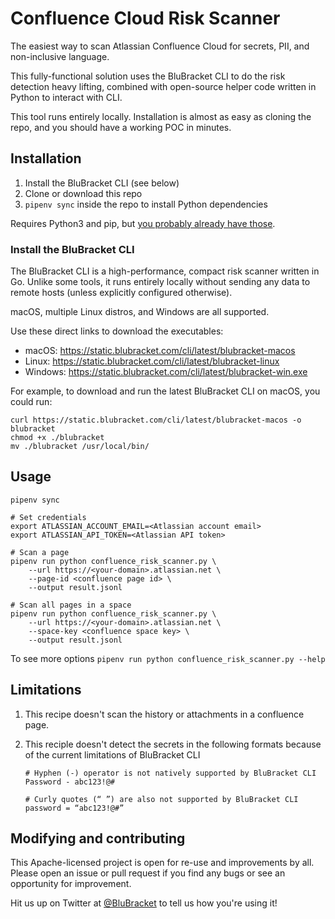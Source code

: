 # Confluence Cloud Risk Scanner

The easiest way to scan Atlassian Confluence Cloud for secrets, PII, and non-inclusive language.

This fully-functional solution uses the BluBracket CLI to do the risk detection heavy lifting,
combined with open-source helper code written in Python to interact with CLI.

This tool runs entirely locally. Installation is almost as easy as cloning the repo,
and you should have a working POC in minutes.

## Installation

1. Install the BluBracket CLI (see below)
2. Clone or download this repo
2. `pipenv sync` inside the repo to install Python dependencies

Requires Python3 and pip, but [you probably already have those](https://pip.pypa.io/en/stable/installation/).

### Install the BluBracket CLI

The BluBracket CLI is a high-performance, compact risk scanner written in Go.
Unlike some tools, it runs entirely locally without sending any data to remote hosts
(unless explicitly configured otherwise).

macOS, multiple Linux distros, and Windows are all supported.

Use these direct links to download the executables:

- macOS: https://static.blubracket.com/cli/latest/blubracket-macos
- Linux: https://static.blubracket.com/cli/latest/blubracket-linux
- Windows: https://static.blubracket.com/cli/latest/blubracket-win.exe

For example, to download and run the latest BluBracket CLI on macOS, you could run:

```
curl https://static.blubracket.com/cli/latest/blubracket-macos -o blubracket
chmod +x ./blubracket
mv ./blubracket /usr/local/bin/
```

## Usage

```
pipenv sync

# Set credentials
export ATLASSIAN_ACCOUNT_EMAIL=<Atlassian account email>
export ATLASSIAN_API_TOKEN=<Atlassian API token>

# Scan a page
pipenv run python confluence_risk_scanner.py \
    --url https://<your-domain>.atlassian.net \
    --page-id <confluence page id> \
    --output result.jsonl

# Scan all pages in a space
pipenv run python confluence_risk_scanner.py \
    --url https://<your-domain>.atlassian.net \
    --space-key <confluence space key> \
    --output result.jsonl
```

To see more options `pipenv run python confluence_risk_scanner.py --help`

## Limitations

1. This recipe doesn't scan the history or attachments in a confluence page.

1. This reciple doesn't detect the secrets in the following formats because 
   of the current limitations of BluBracket CLI
    ```
    # Hyphen (-) operator is not natively supported by BluBracket CLI
    Password - abc123!@#

    # Curly quotes (“ ”) are also not supported by BluBracket CLI
    password = “abc123!@#”
    ```

## Modifying and contributing

This Apache-licensed project is open for re-use and improvements by all.
Please open an issue or pull request if you find any bugs or see an opportunity for improvement.

Hit us up on Twitter at [@BluBracket](https://twitter.com/blubracket) to tell us how you're using it!
